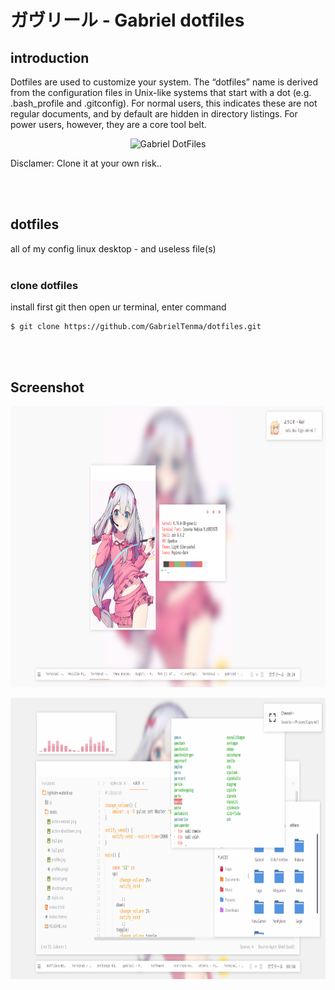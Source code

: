 
# ガヴリール - Gabriel dotfiles



## introduction

Dotfiles are used to customize your system. The “dotfiles” name is derived from the configuration files in Unix-like systems that start with a dot (e.g. .bash_profile and .gitconfig). For normal users, this indicates these are not regular documents, and by default are hidden in directory listings. For power users, however, they are a core tool belt.
<br>
<p align="center">
  <img src="https://i.imgur.com/nZj5mm1.png" alt="Gabriel DotFiles"
       width="753" height="93">
</p>

Disclamer: Clone it at your own risk.. 

<br>
<br>

## dotfiles
all of my config linux desktop - and useless file(s)
<br>
<br>

### clone dotfiles
install first git
then open ur terminal, enter command

```
$ git clone https://github.com/GabrielTenma/dotfiles.git
```
<br>
<br>


## Screenshot

<p align="center">
  <img src="https://github.com/GabrielTenma/dotfiles/raw/master/.screenshot/2018-10-28-213439_1366x768_scrot.png" alt="Sagiri"
       width="654" height="450">
</p>

<p align="center">
  <img src="https://github.com/GabrielTenma/dotfiles/raw/master/.screenshot/GabrielDesktop_2018-11-06_%208-58-42_1366x768.png" alt="Sagiri"
       width="654" height="450">
</p>

        


         
